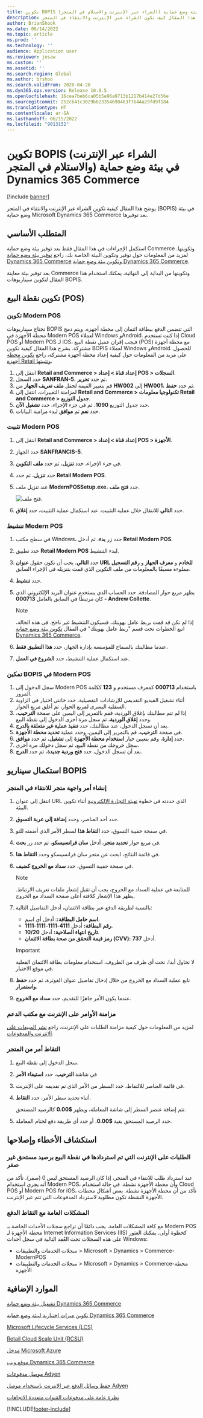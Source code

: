 ```yaml
---
title: تكوين BOPIS (الشراء عبر الإنترنت والاستلام في المتجر) في بيئة وضع حماية Dynamics 365 Commerce
description: يوضح هذا المقال كيف تكون الشراء عبر الإنترنت والانتقاء في المتجر (BOPIS) في بيئة وضع حماية Microsoft Dynamics 365 Commerce بعد توفيرها.
author: BrianShook
ms.date: 06/14/2022
ms.topic: article
ms.prod: ''
ms.technology: ''
audience: Application user
ms.reviewer: josaw
ms.custom: ''
ms.assetid: ''
ms.search.region: Global
ms.author: brshoo
ms.search.validFrom: 2020-04-20
ms.dyn365.ops.version: Release 10.0.5
ms.openlocfilehash: 16cea7beb6ca05b5e96a9713b1217b414e27d56e
ms.sourcegitcommit: 252cb41c3029b623354698463f7b44a29fd9f184
ms.translationtype: HT
ms.contentlocale: ar-SA
ms.lasthandoff: 06/15/2022
ms.locfileid: "9013152"
---
```

# <a name="configure-bopis-in-a-dynamics-365-commerce-sandbox-environment"></a>تكوين BOPIS (الشراء عبر الإنترنت والاستلام في المتجر) في بيئة وضع حماية Dynamics 365 Commerce

[!include [banner](includes/banner.md)]

يوضح هذا المقال كيفية تكوين الشراء عبر الإنترنت والانتقاء في المتجر (BOPIS) في بيئة وضع حماية Microsoft Dynamics 365 Commerce بعد توفيرها.

## <a name="prerequisite"></a>المتطلب الأساسي

استكمل الإجراءات في هذا المقال فقط بعد توفير بيئة وضع حماية Commerce وتكوينها. لمزيد من المعلومات حول توفير وتكوين البيئة الخاصة بك، راجع [توفير بيئة وضع حماية Dynamics 365 Commerce](provisioning-guide.md) و[تكوين بيئة وضع حماية Dynamics 365 Commerce](./cpe-post-provisioning.md).

بعد توفير بيئة معاينة Commerce وتكوينها من البداية إلى النهائية، يمكنك استخدام هذا المقال لتكوين سيناريوهات BOPIS.

## <a name="configure-the-pos"></a>تكوين نقطة البيع (POS)

### <a name="configure-modern-pos"></a>تكوين Modern POS

تحتاج سيناريوهات BOPIS التي تتضمن الدفع ببطاقة ائتمان إلى محطة أجهزة. ويتم دمج محطة الأجهزة في Modern POS لعملاء Windows وAndroid. إذا كنت تستخدم Cloud POS أو Modern POS لـ iOS، فيجب إقران عميل نقطة البيع (POS) مع محطة أجهزة مشتركة. يشرح هذا المقال كيفية تكوين BOPIS لعملاء Windows وAndroid. للحصول على مزيد من المعلومات حول كيفية إعداد محطة أجهزة مشتركة، راجع [تكوين محطة أجهزة Retail وتثبيتها](./retail-hardware-station-configuration-installation.md).

1. انتقل إلى **Retail and Commerce \> إعداد قناة \> إعداد POS \> السجلات**.
2. حدد السجل **SANFRAN-5**، ثم حدد **تحرير**.
3. قم بتغيير القيمة لحقل **ملف تعريف الجهاز** من **HW002** إلى **HW001**، ثم حدد **حفظ**.
4. لمزامنة التغييرات، انتقل إلى **Retail and Commerce \> تكنولوجيا معلومات Retail and Commerce \> جدول التوزيع**.
5. حدد جدول التوزيع **1090**، ثم في جزء الإجراء، حدد **تشغيل الآن**.
6. حدد **نعم** ثم **موافق** لبدء مزامنة البيانات. 

### <a name="install-modern-pos"></a>تثبيت Modern POS

1. انتقل إلى **Retail and Commerce \> إعداد قناة \> إعداد POS \> الأجهزة**.
2. حدد الجهاز **SANFRANCIS-5**.
3. في جزء الإجراء، حدد **تنزيل**، ثم حدد **ملف التكوين**.
4. حدد **تنزيل**، ثم حدد **Retail Modern POS**. 
5. عند تنزيل ملف **ModernPOSSetup.exe**، حدد **فتح ملف**.

    ![فتح ملف.](./dev-itpro/media/PAYMENTS/openfile.png)

6. حدد **التالي** للانتقال خلال عملية التثبيت. عند استكمال عملية التثبيت، حدد **إغلاق**.

### <a name="activate-modern-pos"></a>تنشيط Modern POS

1. في سطح مكتب Windows، حدد زر **بدء**، ثم أدخل **Retail Modern POS**.
2. حدد تطبيق **Retail Modern POS** لبدء التنشيط.
3. حدد **التالي**. يحب أن تكون حقول **عنوان URL للخادم** و **معرف الجهاز** و **رقم التسجيل** مملوءة مسبقًا بالمعلومات من ملف التكوين الذي قمت بتنزيله في الإجراء السابق.
4. حدد **تنشيط**.
5. يظهر مربع حوار المصادقة. حدد الحساب الذي يستخدم عنوان البريد الإلكتروني الذي كان مرتبطًا في السابق بالعامل **000713 - Andrew Collette**.

    > [!NOTE]
    > إذا لم تكن قد قمت بربط عامل بهويتك، فسيكون التنشيط غير ناجح. في هذه الحالة، اتبع الخطوات تحت قسم "ربط عامل بهويتك" في المقال [تكوين بيئة وضع حماية Dynamics 365 Commerce](cpe-post-provisioning.md#associate-a-worker-with-your-identity).
    
6. عندما مطالبتك بالسماح للمؤسسة بإدارة الجهاز، حدد **هذا التطبيق فقط**.
7. عند استكمال عملية التنشيط، حدد **الشروع في العمل**.

### <a name="enable-bopis-in-modern-pos"></a>تمكين BOPIS في Modern POS

1. سجل الدخول إلى Modern POS باستخدام **000713** كمعرف مستخدم و **123** ككلمة المرور.
2. أثناء تشغيل الفيديو التقديمي للإرشادات التفصيلية، حدد خانتي اختيار في الزاوية السفلية اليسرى لمربع الحوار، ثم أغلق مربع الحوار.
3. إذا لم تتم مطالبتك بإغلاق الوردية، فقم بالتمرير إلى اليمين على صفحة **الترحيب**، وحدد **إغلاق الوردية**، ثم سجل مرة أخرى الدخول إلى نقطة البيع.
4. بعد أن تسجل الدخول، عند مطالبتك، حدد **تنفيذ عملية غير متعلقة بالدرج**.
5. في صفحة **الترحيب**، قم بالتمرير إلى اليمين، وحدد عملية **تحديد محطة الأجهزة**.
6. حدد **إدارة**، وقم بتعيين خيار **استخدام محطة الأجهزة** إلى **تشغيل**، ثم حدد **موافق**.
7. سجل خروجك من نقطة البيع، ثم سجل دخولك مرة أخرى.
8. بعد أن تسجل الدخول، حدد **فتح وردية جديدة**، ثم حدد **الدرج**.

## <a name="complete-a-bopis-scenario"></a>استكمال سيناريو BOPIS

### <a name="create-a-storefront-order-for-in-store-pickup"></a>إنشاء أمر واجهة متجر للانتقاء في المتجر

1. انتقل إلى عنوان URL الذي حددته في خطوة [تهيئة التجارة الإلكترونية](./provisioning-guide.md#initialize-e-commerce) أثناء تكوين البيئة.
2. حدد أحد العناصر، وحدد **إضافة إلى عربة التسوق**.
3. في صفحة حقيبة التسوق، حدد **التقاط هذا** لسطر الأمر الذي أضفته للتو.
4. في مربع حوار **تحديد متجر**، أدخل **سان فرانسيسكو**، ثم حدد زر **بحث**.
5. في قائمة النتائج، ابحث عن متجر سان فرانسيسكو وحدد **التقاط هنا**.
6. في صفحة حقيبة التسوق، حدد **سداد مع الخروج كضيف**. 

    > [!NOTE]
    > للمتابعة في عملية السداد مع الخروج، يجب أن تقبل إشعار ملفات تعريف الارتباط. يظهر هذا الإشعار كلافتة أعلى صفحة السداد مع الخروج.

7. بالنسبة لطريقة الدفع عبر بطاقة الائتمان، أدخل التفاصيل التالية:

    - **اسم حامل البطاقة:**: أدخل أي اسم.
    - **رقم البطاقة:** أدخل **4111-1111-1111-1111**.
    - **تاريخ انتهاء الصلاحية:** أدخل **10/20**.
    - **رمز قيمة التحقق من صحة بطاقة الائتمان (CVV):** أدخل **737**.

    > [!IMPORTANT]
    > لا تحاول أبدا، تحت أي ظرف من الظروف، استخدام معلومات بطاقة الائتمان الفعلية في موقع الاختبار.

8. تابع عملية السداد مع الخروج من خلال إدخال تفاصيل عنوان الفوترة، ثم حدد **حفظ واستمرار**.
9. عندما يكون الأمر جاهزًا للتقديم، حدد **سداد مع الخروج**.

### <a name="synchronize-online-orders-to-the-back-office"></a>مزامنة الأوامر على الإنترنت مع مكتب الدعم

لمزيد من المعلومات حول كيفية مزامنة الطلبات على الإنترنت، راجع [نشر المبيعات على الإنترنت والمدفوعات](./tasks/posting-online-sales-payments.md).

### <a name="pick-up-an-order-in-the-store"></a>التقاط أمر من المتجر

1. سجل الدخول إلى نقطة البيع.
2. في شاشة **الترحيب**، حدد **استيفاء الأمر**
3. في قائمة العناصر للالتقاط، حدد السطر من الأمر الذي تم تقديمه على الإنترنت.
4. أثناء تحديد سطر الأمر، حدد **التقاط**.

    تتم إضافة عنصر السطر إلى شاشة المعاملة، ويظهر **$0.00** كالرصيد المستحق.

5. حدد الرصيد المستحق بقية **$0.00**، أو حدد أي طريقة دفع لختام المعاملة.

## <a name="troubleshooting"></a>استكشاف الأخطاء وإصلاحها

### <a name="online-orders-that-are-retrieved-in-the-pos-have-a-non-zero-balance-due"></a>الطلبات على الإنترنت التي تم استردادها في نقطة البيع برصيد مستحق غير صفر

عند استرداد طلب للانتقاء في المتجر، إذا كان الرصيد المستحق ليس 0 (صفر)، تأكد من أنه يجري استخدام Modern POS، وأن محطة الأجهزة نشطة. في حالة استخدام Cloud POS أو Modern POS for iOS، تأكد من أن محطة الأجهزة نشطة. بعض أشكال محطات الأجهزة النشطة تكون مطلوبة لاسترداد المدفوعات التي تتم عبر الإنترنت.

### <a name="general-issues-with-payment-capture"></a>المشكلات العامة مع التقاط الدفع

مع كافة المشكلات العامة، يجب دائمًا أن تراجع سجلات الأحداث الخاصة بـ Modern POS محطة الأجهزة لـ Internet Information Services (IIS) كخطوة أولى. يمكنك العثور على هذه السجلات تحت العُقد التالية في سجل أحداث Windows:

- سجلات الخدمات والتطبيقات \> Microsoft \> Dynamics \> Commerce-ModernPOS
- سجلات الخدمات والتطبيقات \> Microsoft \> Dynamics \> Commerce-محطة الأجهزة

## <a name="additional-resources"></a>الموارد الإضافية

[تشغيل بيئة وضع حماية Dynamics 365 Commerce](provisioning-guide.md)

[تكوين ميزات اختيارية لبيئة وضع حماية Dynamics 365 Commerce](cpe-optional-features.md)

[Microsoft Lifecycle Services (LCS)](/dynamics365/unified-operations/dev-itpro/lifecycle-services/lcs-user-guide)

[Retail Cloud Scale Unit (RCSU)](/business-applications-release-notes/october18/dynamics365-retail/retail-cloud-scale-unit)

[مدخل Microsoft Azure](https://azure.microsoft.com/features/azure-portal)

[موقع ويب Dynamics 365 Commerce](https://aka.ms/Dynamics365CommerceWebsite)

[موصل مدفوعات Adyen](./dev-itpro/adyen-connector.md?tabs=8-1-3)

[حفظ وسائل الدفع عبر الإنترنت باستخدام موصل Adyen](./dev-itpro/adyen-connector-listpi.md)

[نظرة عامة على مدفوعات القنوات متعددة الاتجاهات](./omni-channel-payments.md)


[!INCLUDE[footer-include](../includes/footer-banner.md)]
